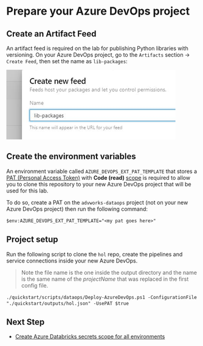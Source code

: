 # Prepare your Azure DevOps project

## Create an Artifact Feed

An artifact feed is required on the lab for publishing Python libraries with versioning.
On your Azure DevOps project, go to the `Artifacts` section -> `Create Feed`, then set the name as `lib-packages`:

![Artifact feed](./images/artifact-feed.png)

## Create the environment variables

An environment variable called `AZURE_DEVOPS_EXT_PAT_TEMPLATE` that stores a [PAT (Personal Access Token)](https://docs.microsoft.com/en-us/azure/devops/organizations/accounts/use-personal-access-tokens-to-authenticate?view=azure-devops&tabs=preview-page) with **Code (read)** [scope](https://docs.microsoft.com/en-us/azure/devops/integrate/get-started/authentication/oauth?view=azure-devops#scopes) is required to allow you to clone this repository to your new Azure DevOps project that will be used for this lab.

To do so, create a PAT on the `advworks-dataops` project (not on your new Azure DevOps project) then run the following command:

```
$env:AZURE_DEVOPS_EXT_PAT_TEMPLATE="<my pat goes here>"
```

## Project setup

Run the following script to clone the `hol` repo, create the pipelines and service connections inside your new Azure DevOps.

>  Note the file name is the one inside the output directory and the name is the same name of the _projectName_ that was replaced in the first config file.

```
./quickstart/scripts/dataops/Deploy-AzureDevOps.ps1 -ConfigurationFile "./quickstart/outputs/hol.json" -UsePAT $true
```

## Next Step

* [Create Azure Databricks secrets scope for all environments](./4-create-databricks-secrets-scope.md)
